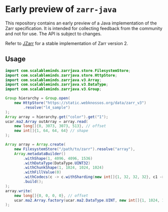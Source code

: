 # Early preview of `zarr-java`

This repository contains an early preview of a Java implementation of the Zarr specification. 
It is intended for collecting feedback from the community and not for use. The API is subject to changes.

Refer to [JZarr](https://github.com/zarr-developers/jzarr) for a stable implementation of Zarr version 2.

## Usage
```java
import com.scalableminds.zarrjava.store.FilesystemStore;
import com.scalableminds.zarrjava.store.HttpStore;
import com.scalableminds.zarrjava.v3.Array;
import com.scalableminds.zarrjava.v3.DataType;
import com.scalableminds.zarrjava.v3.Group;

Group hierarchy = Group.open(
    new HttpStore("https://static.webknossos.org/data/zarr_v3")
        .resolve("l4_sample")
);
Array array = hierarchy.get("color").get("1");
ucar.ma2.Array outArray = array.read(
    new long[]{0, 3073, 3073, 513}, // offset
    new int[]{1, 64, 64, 64} // shape
);

Array array = Array.create(
    new FilesystemStore("/path/to/zarr").resolve("array"),
    Array.metadataBuilder()
        .withShape(1, 4096, 4096, 1536)
        .withDataType(DataType.UINT32)
        .withChunkShape(1, 1024, 1024, 1024)
        .withFillValue(0)
        .withCodecs(c -> c.withSharding(new int[]{1, 32, 32, 32}, c1 -> c1.withBlosc()))
        .build();
);
array.write(
    new long[]{0, 0, 0, 0}, // offset
    ucar.ma2.Array.factory(ucar.ma2.DataType.UINT, new int[]{1, 1024, 1024, 1024})
);
```
